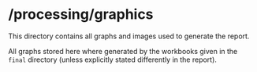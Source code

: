 # /processing/graphics
This directory contains all graphs and images used to generate the report.

All graphs stored here where generated by the workbooks given in the `final` directory (unless explicitly stated differently in the report).
